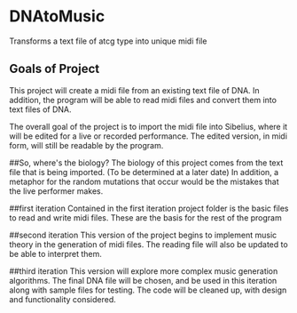 # DNAtoMusic
Transforms a text file of atcg type into unique midi file

## Goals of Project
This project will create a midi file from an existing text file of DNA.  In addition, the program will be able to read midi files and convert them into text files of DNA.

The overall goal of the project is to import the midi file into Sibelius, where it will be edited for a live or recorded performance.  The edited version, in midi form, will still be readable by the program.

##So, where's the biology?
The biology of this project comes from the text file that is being imported.  (To be determined at a later date) In addition, a metaphor for the random mutations that occur would be the mistakes that the live performer makes.

##first iteration
Contained in the first iteration project folder is the basic files to read and write midi files.  These are the basis for the rest of the program

##second iteration
This version of the project begins to implement music theory in the generation of midi files.  The reading file will also be updated to be able to interpret them.

##third iteration
This version will explore more complex music generation algorithms.  The final DNA file will be chosen, and be used in this iteration along with sample files for testing.  The code will be cleaned up, with design and functionality considered.
